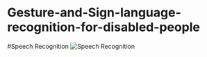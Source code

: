 # Gesture-and-Sign-language-recognition-for-disabled-people

#Speech Recognition
![Speech Recognition](https://user-images.githubusercontent.com/41846420/169674307-817d752d-c978-404e-ad7d-2e5e84088e82.jpg)

